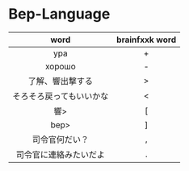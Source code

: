 # Bep-Language
| word | brainfxxk word|
|:----:|:-------------:|
|ура  | +             |
|хорошо | -            |
|了解、響出撃する| >   |
|そろそろ戻ってもいいかな| < |
|響> | [ |
|bep> | ] |
|司令官何だい？ | , |
|司令官に連絡みたいだよ | . |  
